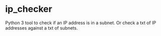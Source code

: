 # ip_checker
Python 3 tool to check if an IP address is in a subnet.  Or check a txt of IP addresses against a txt of subnets.
